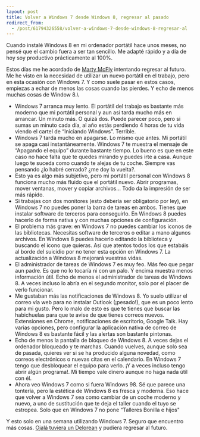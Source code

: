 ```yaml
---
layout: post
title: Volver a Windows 7 desde Windows 8, regresar al pasado
redirect_from:
  - /post/61794326558/volver-a-windows-7-desde-windows-8-regresar-al 
---
```


Cuando instalé Windows 8 en mi ordenador portátil hace unos
meses,
no pensé que el cambio fuera a ser tan sencillo. Me adapté rápido y a
día de hoy soy productivo prácticamente al 100%.

Estos días me he acordado de [Marty
McFly](https://www.google.es/url?sa=t&rct=j&q=&esrc=s&source=web&cd=1&cad=rja&ved=0CDIQFjAA&url=http%3A%2F%2Fes.wikipedia.org%2Fwiki%2FMarty_McFly&ei=LVICUaajNe_Z0QXv44GgDA&usg=AFQjCNHtLVxRCH5ArRlc2F33XTAcPiZz6Q&bvm=bv.41524429,d.d2k)
intentando regresar al futuro. Me he visto en la necesidad de utilizar
un nuevo portátil en el trabajo, pero en esta ocasión con Windows 7. Y
como suele pasar en estos casos, empiezas a echar de menos las cosas
cuando las pierdes. Y echo de menos muchas cosas de Window 8.\

-   Windows 7 arranca muy lento. El portátil del trabajo es bastante más
    moderno que mi portátil personal y aun así tarda mucho más en
    arrancar. Un minuto más. O quizá dos. Puede parecer poco, pero si
    sumas un minuto cada día, al año estás perdiendo 4 horas de tu vida
    viendo el cartel de “Iniciando Windows”. Terrible. 
-   Windows 7 tarda mucho en apagarse. Lo mismo que antes. Mi portátil
    se apaga casi instantáneamente. Windows 7 te muestra el mensaje de
    “Apagando el equipo” durante bastante tiempo. Lo bueno es que en
    este caso no hace falta que te quedes mirando y puedes irte a casa.
    Aunque luego te suceda como cuando te alejas de tu coche. Siempre
    vas pensando ¿lo habré cerrado? ¿me doy la vuelta?. 
-   Esto ya es algo más subjetivo, pero mi portátil personal con Windows
    8 funciona mucho más fluido que el portátil nuevo. Abrir programas,
    mover ventanas, mover y copiar archivos… Todo da la impresión de ser
    más rápido.
-   Si trabajas con dos monitores (esto debería ser obligatorio por
    ley), en Windows 7 no puedes poner la barra de tareas en ambos.
    Tienes que instalar software de terceros para conseguirlo. En
    Windows 8 puedes hacerlo de forma nativa y con muchas opciones de
    configuración. 
-   El problema más grave: en Windows 7 no puedes cambiar los iconos de
    las bibliotecas. Necesitas software de terceros o editar a mano
    algunos archivos. En Windows 8 puedes hacerlo editando la biblioteca
    y buscando el icono que quieras. Así que atentos todos los que
    estabáis al borde del suicidio por no tener esta opción en Windows
    7. La actualización a Windows 8 mejorará vuestras vidas. 
-   El administrador de tareas de Windows 7 es muy feo. Más feo que
    pegar aun padre. Es que no lo tocaría ni con un palo. Y encima
    muestra menos información útil. Echo de menos el administrador de
    tareas de Windows 8. A veces incluso lo abría en el segundo monitor,
    solo por el placer de verlo funcionar. 
-   Me gustaban más las notificaciones de Windows 8. Yo suelo utilizar
    el correo vía web para no instalar Outlook (¡pesado!), que es un
    poco lento para mi gusto. Pero lo malo de esto es que te tienes que
    buscar las habichuelas para que te avise de que tienes correos
    nuevos. Extensiones en Chrome, notificaciones de escritorio, Google
    Talk. Hay varias opciones, pero configurar la aplicación nativa de
    correo de Windows 8 es bastante fácil y las alertas son bastante
    pintonas. 
-   Echo de menos la pantalla de bloqueo de Windows 8. A veces dejas el
    ordenador bloqueado y te marchas. Cuando vuelves, aunque solo sea de
    pasada, quieres ver si se ha producido alguna novedad, como correos
    electrónicos o nuevas citas en el calendario. En Windows 7 tengo que
    desbloquear el equipo para verlo. ¡Y a veces incluso tengo abrir
    algún programa!. Mi tiempo vale dinero aunque no haga nada útil con
    él. 
-   Ahora veo Windows 7 como si fuera Windows 98. Sé que parece una
    tontería, pero la estética de Windows 8 es fresca y moderna. Eso
    hace que volver a Windows 7 sea como cambiar de un coche moderno y
    nuevo, a uno de sustitución que te deja el taller cuando el tuyo se
    estropea. Solo que en Windows 7 no pone “Talleres Bonilla e hijos" 

Y esto solo en una semana utilizando Windows 7. Seguro que encuentro más
cosas. [Ojalá tuviera un
Delorean](https://www.google.es/url?sa=t&rct=j&q=&esrc=s&source=web&cd=2&cad=rja&sqi=2&ved=0CD0QFjAB&url=http%3A%2F%2Fes.wikipedia.org%2Fwiki%2FDeLorean_DMC-12&ei=61MCUaTUMqbs0gXF74DoDg&usg=AFQjCNF0NhCPUlONrP92YksBY24GNpNWTg&bvm=bv.41524429,d.d2k)
y pudiera regresar al futuro.


